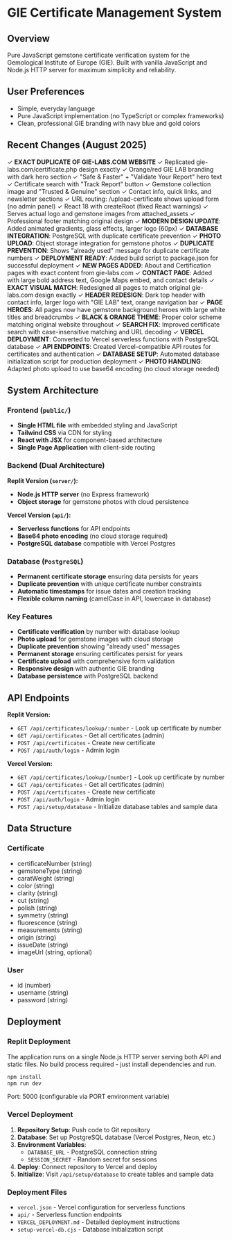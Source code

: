 # GIE Certificate Management System

## Overview

Pure JavaScript gemstone certificate verification system for the Gemological Institute of Europe (GIE). Built with vanilla JavaScript and Node.js HTTP server for maximum simplicity and reliability.

## User Preferences

- Simple, everyday language
- Pure JavaScript implementation (no TypeScript or complex frameworks)
- Clean, professional GIE branding with navy blue and gold colors

## Recent Changes (August 2025)

✓ **EXACT DUPLICATE OF GIE-LABS.COM WEBSITE**
✓ Replicated gie-labs.com/certificate.php design exactly
✓ Orange/red GIE LAB branding with dark hero section
✓ "Safe & Faster" + "Validate Your Report" hero text
✓ Certificate search with "Track Report" button
✓ Gemstone collection image and "Trusted & Genuine" section
✓ Contact info, quick links, and newsletter sections
✓ URL routing: /upload-certificate shows upload form (no admin panel)
✓ React 18 with createRoot (fixed React warnings)
✓ Serves actual logo and gemstone images from attached_assets
✓ Professional footer matching original design
✓ **MODERN DESIGN UPDATE**: Added animated gradients, glass effects, larger logo (60px)
✓ **DATABASE INTEGRATION**: PostgreSQL with duplicate certificate prevention
✓ **PHOTO UPLOAD**: Object storage integration for gemstone photos
✓ **DUPLICATE PREVENTION**: Shows "already used" message for duplicate certificate numbers
✓ **DEPLOYMENT READY**: Added build script to package.json for successful deployment
✓ **NEW PAGES ADDED**: About and Certification pages with exact content from gie-labs.com
✓ **CONTACT PAGE**: Added with large bold address text, Google Maps embed, and contact details
✓ **EXACT VISUAL MATCH**: Redesigned all pages to match original gie-labs.com design exactly
✓ **HEADER REDESIGN**: Dark top header with contact info, larger logo with "GIE LAB" text, orange navigation bar
✓ **PAGE HEROES**: All pages now have gemstone background heroes with large white titles and breadcrumbs
✓ **BLACK & ORANGE THEME**: Proper color scheme matching original website throughout
✓ **SEARCH FIX**: Improved certificate search with case-insensitive matching and URL decoding
✓ **VERCEL DEPLOYMENT**: Converted to Vercel serverless functions with PostgreSQL database
✓ **API ENDPOINTS**: Created Vercel-compatible API routes for certificates and authentication
✓ **DATABASE SETUP**: Automated database initialization script for production deployment
✓ **PHOTO HANDLING**: Adapted photo upload to use base64 encoding (no cloud storage needed)

## System Architecture

### Frontend (`public/`)
- **Single HTML file** with embedded styling and JavaScript
- **Tailwind CSS** via CDN for styling
- **React with JSX** for component-based architecture
- **Single Page Application** with client-side routing

### Backend (Dual Architecture)
**Replit Version (`server/`):**
- **Node.js HTTP server** (no Express framework)
- **Object storage** for gemstone photos with cloud persistence

**Vercel Version (`api/`):**
- **Serverless functions** for API endpoints
- **Base64 photo encoding** (no cloud storage required)
- **PostgreSQL database** compatible with Vercel Postgres

### Database (`PostgreSQL`)
- **Permanent certificate storage** ensuring data persists for years
- **Duplicate prevention** with unique certificate number constraints
- **Automatic timestamps** for issue dates and creation tracking
- **Flexible column naming** (camelCase in API, lowercase in database)

### Key Features
- **Certificate verification** by number with database lookup
- **Photo upload** for gemstone images with cloud storage
- **Duplicate prevention** showing "already used" messages
- **Permanent storage** ensuring certificates persist for years
- **Certificate upload** with comprehensive form validation
- **Responsive design** with authentic GIE branding
- **Database persistence** with PostgreSQL backend

## API Endpoints

**Replit Version:**
- `GET /api/certificates/lookup/:number` - Look up certificate by number
- `GET /api/certificates` - Get all certificates (admin)
- `POST /api/certificates` - Create new certificate
- `POST /api/auth/login` - Admin login

**Vercel Version:**
- `GET /api/certificates/lookup/[number]` - Look up certificate by number
- `GET /api/certificates` - Get all certificates (admin)
- `POST /api/certificates` - Create new certificate
- `POST /api/auth/login` - Admin login
- `POST /api/setup/database` - Initialize database tables and sample data

## Data Structure

### Certificate
- certificateNumber (string)
- gemstoneType (string)
- caratWeight (string)
- color (string)
- clarity (string)
- cut (string)
- polish (string)
- symmetry (string)
- fluorescence (string)
- measurements (string)
- origin (string)
- issueDate (string)
- imageUrl (string, optional)

### User
- id (number)
- username (string)
- password (string)

## Deployment

### Replit Deployment
The application runs on a single Node.js HTTP server serving both API and static files. No build process required - just install dependencies and run.

```bash
npm install
npm run dev
```

Port: 5000 (configurable via PORT environment variable)

### Vercel Deployment
1. **Repository Setup**: Push code to Git repository
2. **Database**: Set up PostgreSQL database (Vercel Postgres, Neon, etc.)
3. **Environment Variables**: 
   - `DATABASE_URL` - PostgreSQL connection string
   - `SESSION_SECRET` - Random secret for sessions
4. **Deploy**: Connect repository to Vercel and deploy
5. **Initialize**: Visit `/api/setup/database` to create tables and sample data

### Deployment Files
- `vercel.json` - Vercel configuration for serverless functions
- `api/` - Serverless function endpoints
- `VERCEL_DEPLOYMENT.md` - Detailed deployment instructions
- `setup-vercel-db.cjs` - Database initialization script